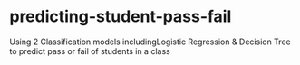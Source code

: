 # predicting-student-pass-fail
Using 2 Classification models includingLogistic Regression &amp; Decision Tree to predict pass or fail of students in a class
